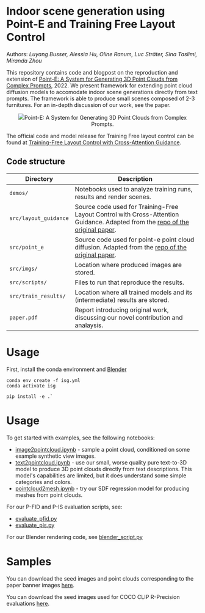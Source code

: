 # Indoor scene generation using Point-E and Training Free Layout Control

Authors: *Luyang Busser, Alessia Hu, Oline Ranum, Luc Sträter, Sina Taslimi, Miranda Zhou*

This repository contains code and blogpost on the reproduction and extension of [Point-E: A System for Generating 3D Point Clouds from Complex Prompts](https://arxiv.org/abs/2212.08751), 2022. We present framework for extending point cloud diffusion models to accomodate indoor scene generations directly from text prompts. The framework is able to produce small scenes composed of 2-3 furnitures. For an in-depth discussion of our work, see the paper.

<p align="center">
   <img src="src/point_e/examples/paper_banner.gif width = 500> 
   <br>
   <text><em>Animation of four 3D point clouds rotating.</em></text>
</p>

The official code and model release for Point-E can be found at [Point-E: A System for Generating 3D Point Clouds from Complex Prompts](https://github.com/openai/point-e).

The official code and model release for Training Free layout control can be found at [Training-Free Layout Control with Cross-Attention Guidance](https://github.com/silent-chen/layout-guidance).

## Code structure

| Directory | Description |
| --------- | ----------- |
| `demos/` | Notebooks used to analyze training runs, results and render scenes. |
| `src/layout_guidance` | Source code used for Training-Free Layout Control with Cross-Attention Guidance. Adapted from the [repo of the original paper](https://github.com/silent-chen/layout-guidance). |
| `src/point_e` | Source code used for point-e point cloud diffusion. Adapted from the [repo of the original paper](https://github.com/openai/point-e). |
| `src/imgs/` | Location where produced images are stored. |
| `src/scripts/` | Files to run that reproduce the results. |
| `src/train_results/` | Location where all trained models and its (intermediate) results are stored. |
| `paper.pdf` | Report introducing original work, discussing our novel contribution and analaysis. |


# Usage


First, install the conda environment and [Blender](https://www.blender.org/)
```shell
conda env create -f isg.yml
conda activate isg

pip install -e .`
```

# Usage 

To get started with examples, see the following notebooks:

 * [image2pointcloud.ipynb](src/point_e/examples/image2pointcloud.ipynb) - sample a point cloud, conditioned on some example synthetic view images.
 * [text2pointcloud.ipynb](src/point_e/examples/text2pointcloud.ipynb) - use our small, worse quality pure text-to-3D model to produce 3D point clouds directly from text descriptions. This model's capabilities are limited, but it does understand some simple categories and colors.
 * [pointcloud2mesh.ipynb](src/point_e/examples/pointcloud2mesh.ipynb) - try our SDF regression model for producing meshes from point clouds.

For our P-FID and P-IS evaluation scripts, see:

 * [evaluate_pfid.py](src/point_e/evals/scripts/evaluate_pfid.py)
 * [evaluate_pis.py](src/point_e/evals/scripts/evaluate_pis.py)

For our Blender rendering code, see [blender_script.py](src/point_e/evals/scripts/blender_script.py)

# Samples

You can download the seed images and point clouds corresponding to the paper banner images [here](https://openaipublic.azureedge.net/main/point-e/banner_pcs.zip).

You can download the seed images used for COCO CLIP R-Precision evaluations [here](https://openaipublic.azureedge.net/main/point-e/coco_images.zip).
